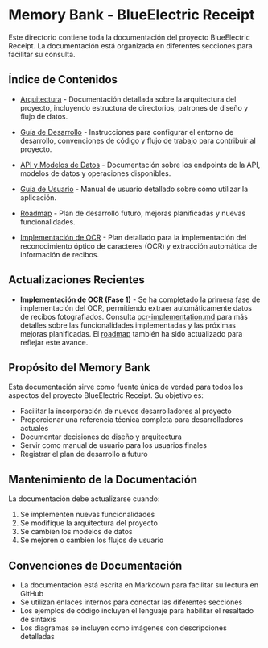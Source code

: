 # Memory Bank - BlueElectric Receipt

Este directorio contiene toda la documentación del proyecto BlueElectric Receipt. La documentación está organizada en diferentes secciones para facilitar su consulta.

## Índice de Contenidos

- [Arquitectura](./architecture.md) - Documentación detallada sobre la arquitectura del proyecto, incluyendo estructura de directorios, patrones de diseño y flujo de datos.
  
- [Guía de Desarrollo](./development-guide.md) - Instrucciones para configurar el entorno de desarrollo, convenciones de código y flujo de trabajo para contribuir al proyecto.
  
- [API y Modelos de Datos](./api-models.md) - Documentación sobre los endpoints de la API, modelos de datos y operaciones disponibles.
  
- [Guía de Usuario](./user-guide.md) - Manual de usuario detallado sobre cómo utilizar la aplicación.

- [Roadmap](./roadmap.md) - Plan de desarrollo futuro, mejoras planificadas y nuevas funcionalidades.

- [Implementación de OCR](./ocr-implementation.md) - Plan detallado para la implementación del reconocimiento óptico de caracteres (OCR) y extracción automática de información de recibos.

## Actualizaciones Recientes

- **Implementación de OCR (Fase 1)** - Se ha completado la primera fase de implementación del OCR, permitiendo extraer automáticamente datos de recibos fotografiados. Consulta [ocr-implementation.md](./ocr-implementation.md) para más detalles sobre las funcionalidades implementadas y las próximas mejoras planificadas. El [roadmap](./roadmap.md) también ha sido actualizado para reflejar este avance.

## Propósito del Memory Bank

Esta documentación sirve como fuente única de verdad para todos los aspectos del proyecto BlueElectric Receipt. Su objetivo es:

- Facilitar la incorporación de nuevos desarrolladores al proyecto
- Proporcionar una referencia técnica completa para desarrolladores actuales
- Documentar decisiones de diseño y arquitectura
- Servir como manual de usuario para los usuarios finales
- Registrar el plan de desarrollo a futuro

## Mantenimiento de la Documentación

La documentación debe actualizarse cuando:

1. Se implementen nuevas funcionalidades
2. Se modifique la arquitectura del proyecto
3. Se cambien los modelos de datos
4. Se mejoren o cambien los flujos de usuario

## Convenciones de Documentación

- La documentación está escrita en Markdown para facilitar su lectura en GitHub
- Se utilizan enlaces internos para conectar las diferentes secciones
- Los ejemplos de código incluyen el lenguaje para habilitar el resaltado de sintaxis
- Los diagramas se incluyen como imágenes con descripciones detalladas 
